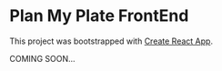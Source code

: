 # Plan My Plate FrontEnd

This project was bootstrapped with [Create React App](https://github.com/facebook/create-react-app).

COMING SOON...
